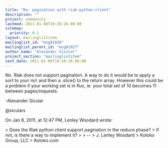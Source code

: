 ```yaml
---
title: "Re: pagination with riak-python-client"
description: ""
project: community
lastmod: 2011-01-08T10:20:26-08:00
sitemap:
  priority: 0.2
layout: mailinglistitem
mailinglist_id: "msg01928"
mailinglist_parent_id: "msg01927"
author_name: "Alexander Sicular"
project_section: "mailinglistitem"
sent_date: 2011-01-08T10:20:26-08:00
---
```



No. Riak does not support pagination. A way to do it would be to apply a sort 
to your m/r and then a .slice() to the return array. However this could be a 
problem if your working set is in flux, ie. your total set of 10 becomes 11 
between pages/requests.

-Alexander Sicular

@siculars

On Jan 8, 2011, at 12:47 PM, Lenley Woodard wrote:

&gt; Does the Riak python client support pagination in the reduce phase?
&gt; If not, is there a way to implement it?
&gt; 
&gt; -- 
&gt; J. Lenley Woodard
&gt; Kotoko Group, LLC
&gt; Kotoko.com
